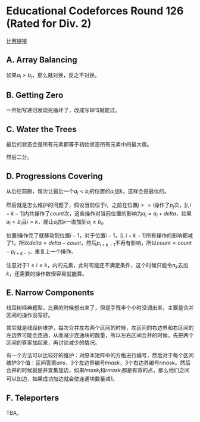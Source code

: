# Educational Codeforces Round 126 (Rated for Div. 2)

[比赛链接](https://codeforces.com/contest/1661)

## A. Array Balancing

如果$a_i > b_i$，那么就对换，反之不对换。

## B. Getting Zero

一开始写递归发现死循环了，改成写BFS就能过。

## C. Water the Trees

最后的状态会是所有元素都等于初始状态所有元素中的最大值。

然后二分。

## D. Progressions Covering

从后往前删，每次让最后一个$a_i < b_i$的位置的$a_i$加$k$，这样会是最优的。

然后就是怎么维护的问题了，假设当前位于$i$，之前在位置$j >= i$操作了$p_j$次，$[i, i + k - 1]$内共操作了$count$次，这些操作对当前位置的影响为$a_i = a_i  +delta$，如果$a_i < b_i$且$i > k$，就让$a_i$加$k$一直加到$a_i \ge b_i$。

位置$i$操作完了就移动到位置$i - 1$，对于位置$i - 1$，$[i, i + k - 1]$所有操作的影响都减了$1$，所以$delta = delta - count$，然后$p_{i + k -1}$不再有影响，所以$count = count - p_{i + k - 1}$。重复上一个操作。

注意对于$1 \le i \le k$，内的元素，此时可能还不满足条件，这个时候只能令$a_k$去加$k$，还需要的操作数很容易就能算。

## E. Narrow Components

线段树经典题型，比赛的时候想出来了，但是手残半个小时没调出来，主要是合并区间的操作没写好。

其实就是线段树维护，每次合并左右两个区间的时候，左区间的右边界和右区间的左边界可能会连通，从而减少连通块的数量，所以左右区间合并的时候，先把两个区间的答案加起来，再讨论减少的情况。

有一个方法可以比较好的维护：对原本矩阵中的方格进行编号，然后对于每个区间维护3个值：区间答案$ans$，3个左边界编号$lmask$，3个右边界编号$rmask$。然后合并的时候就是并查集加边，如果$lmask_i$和$rmask_i$都是有效的点，那么他们之间可以加边，如果成功加边就会使连通块数量减1。

## F. Teleporters

TBA。

